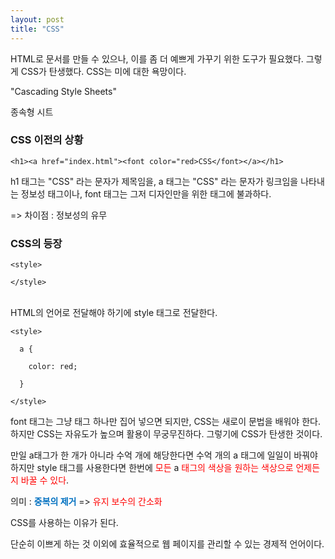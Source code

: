 ```yaml
---
layout: post
title: "CSS"
---
```


HTML로 문서를 만들 수 있으나, 이를 좀 더 예쁘게 가꾸기 위한 도구가 필요했다.
그렇게 CSS가 탄생했다. CSS는 미에 대한 욕망이다.

"Cascading Style Sheets"

종속형 시트

### CSS 이전의 상황

```
<h1><a href="index.html"><font color="red>CSS</font></a></h1>
```

h1 태그는 "CSS" 라는 문자가 제목임을,
a 태그는 "CSS" 라는 문자가 링크임을 나타내는 정보성 태그이나,
font 태그는 그저 디자인만을 위한 태그에 불과하다.

=> 차이점 : 정보성의 유무



### CSS의 등장

```
<style>

</style>
```
\
HTML의 언어로 전달해야 하기에 style 태그로 전달한다.


```
<style>

  a {

    color: red;

  }

</style>
```


font 태그는 그냥 태그 하나만 집어 넣으면 되지만,  CSS는 새로이 문법을 배워야 한다.
하지만 CSS는 자유도가 높으며 활용이 무궁무진하다.
그렇기에 CSS가 탄생한 것이다.

만일 a태그가 한 개가 아니라 수억 개에 해당한다면 수억 개의 a 태그에 일일이 바꿔야 하지만
style 태그를 사용한다면 한번에 <span style="color:rgb(255, 0, 0)">모든</span> a <span style="color:rgb(255, 0, 0)">태그의 색상을 원하는 색상으로 언제든지 바꿀 수 있다</span>.

의미 : **<span style="font-weight:bold; color:rgb(0, 112, 192)">중복의 제거</span>**
=> <span style="color:rgb(255, 0, 0)">유지 보수의 간소화</span>

CSS를 사용하는 이유가 된다.

단순히 이쁘게 하는 것 이외에 효율적으로 웹 페이지를 관리할 수 있는 경제적 언어이다.

